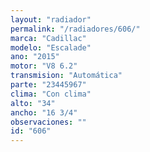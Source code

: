 ```yaml
---
layout: "radiador"
permalink: "/radiadores/606/"
marca: "Cadillac"
modelo: "Escalade"
ano: "2015"
motor: "V8 6.2"
transmision: "Automática"
parte: "23445967"
clima: "Con clima"
alto: "34"
ancho: "16 3/4"
observaciones: ""
id: "606"
---
```


